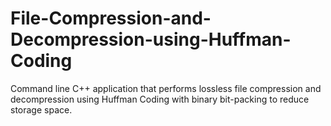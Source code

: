 # File-Compression-and-Decompression-using-Huffman-Coding
Command line C++ application that performs lossless file compression and decompression using Huffman Coding with binary bit-packing to reduce storage space.
